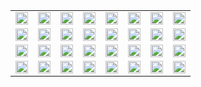 <table>
  <tbody>
    <tr>
      <td><img width="100%" src="./Rajesh.gif" /></td>
      <td><img width="100%" src="./Rajesh.gif" /></td>
      <td><img width="100%" src="./Rajesh.gif" /></td>
      <td><img width="100%" src="./Rajesh.gif" /></td>
      <td><img width="100%" src="./Rajesh.gif" /></td>
      <td><img width="100%" src="./Rajesh.gif" /></td>
      <td><img width="100%" src="./Rajesh.gif" /></td>
      <td><img width="100%" src="./Rajesh.gif" /></td>
    </tr>
    <tr>
      <td><img width="100%" src="./Rajesh.gif" /></td>
      <td><img width="100%" src="./Rajesh.gif" /></td>
      <td><img width="100%" src="./Rajesh.gif" /></td>
      <td><img width="100%" src="./Rajesh.gif" /></td>
      <td><img width="100%" src="./Rajesh.gif" /></td>
      <td><img width="100%" src="./Rajesh.gif" /></td>
      <td><img width="100%" src="./Rajesh.gif" /></td>
      <td><img width="100%" src="./Rajesh.gif" /></td>
    </tr>
    <tr>
      <td><img width="100%" src="./Rajesh.gif" /></td>
      <td><img width="100%" src="./Rajesh.gif" /></td>
      <td><img width="100%" src="./Rajesh.gif" /></td>
      <td><img width="100%" src="./Rajesh.gif" /></td>
      <td><img width="100%" src="./Rajesh.gif" /></td>
      <td><img width="100%" src="./Rajesh.gif" /></td>
      <td><img width="100%" src="./Rajesh.gif" /></td>
      <td><img width="100%" src="./Rajesh.gif" /></td>
    </tr>
    <tr>
      <td><img width="100%" src="./Rajesh.gif" /></td>
      <td><img width="100%" src="./Rajesh.gif" /></td>
      <td><img width="100%" src="./Rajesh.gif" /></td>
      <td><img width="100%" src="./Rajesh.gif" /></td>
      <td><img width="100%" src="./Rajesh.gif" /></td>
      <td><img width="100%" src="./Rajesh.gif" /></td>
      <td><img width="100%" src="./Rajesh.gif" /></td>
      <td><img width="100%" src="./Rajesh.gif" /></td>
    </tr>



  </tbody>
</table>

<!--p align="left"><img width="10%" src="./Rajesh.gif" /></a></p>
<!--
**Rajesh-Mutum558/Rajesh-Mutum558** is a ✨ _special_ ✨ repository because its `README.md` (this file) appears on your GitHub profile.

Here are some ideas to get you started:

- 🔭 I’m currently working on ...
- 🌱 I’m currently learning ...
- 👯 I’m looking to collaborate on ...
- 🤔 I’m looking for help with ...
- 💬 Ask me about ...
- 📫 How to reach me: ...
- 😄 Pronouns: ...
- ⚡ Fun fact: ...
-->
